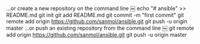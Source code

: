 …or create a new repository on the command line
￼
echo "# ansible" >> README.md
git init
git add README.md
git commit -m "first commit"
git remote add origin https://github.com/sanmol/ansible.git
git push -u origin master
…or push an existing repository from the command line
￼
git remote add origin https://github.com/sanmol/ansible.git
git push -u origin master


